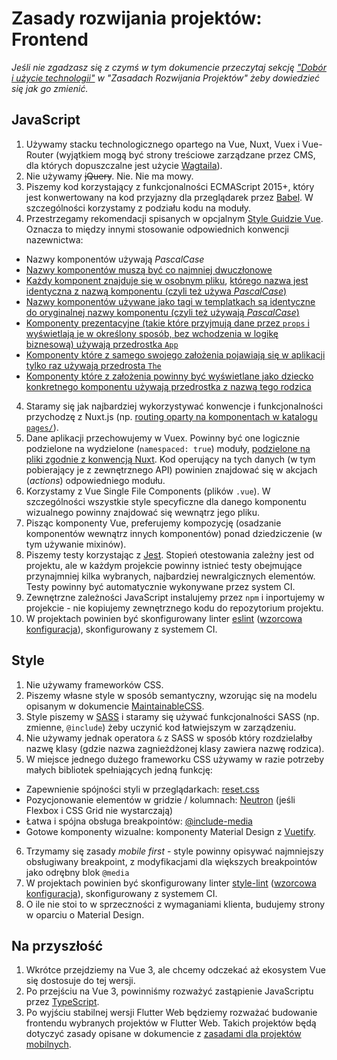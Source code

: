 # Zasady rozwijania projektów: Frontend

*Jeśli nie zgadzasz się z czymś w tym dokumencie przeczytaj sekcję ["Dobór i użycie technologii"](project_development.md#dobór-i-użycie-technologii) w "Zasadach Rozwijania Projektów" żeby dowiedzieć się jak go zmienić.*

## JavaScript 
1. Używamy stacku technologicznego opartego na Vue, Nuxt, Vuex i Vue-Router (wyjątkiem mogą być strony treściowe zarządzane przez CMS, dla których dopuszczalne jest użycie [Wagtaila](https://wagtail.io/)).
1. Nie używamy <strike>jQuery</strike>. Nie. Nie ma mowy.
2. Piszemy kod korzystający z funkcjonalności ECMAScript 2015+, który jest konwertowany na kod przyjazny dla przeglądarek przez [Babel](https://babeljs.io/). W szczególności korzystamy z podziału kodu na moduły.
3. Przestrzegamy rekomendacji spisanych w opcjalnym [Style Guidzie Vue](https://vuejs.org/v2/style-guide/). Oznacza to między innymi stosowanie odpowiednich konwencji nazewnictwa:
  * Nazwy komponentów używają *PascalCase*
  * [Nazwy komponentów muszą być co najmniej dwuczłonowe](https://vuejs.org/v2/style-guide/#Multi-word-component-names-essential)
  * [Każdy komponent znajduje się w osobnym pliku](https://vuejs.org/v2/style-guide/#Single-file-component-filename-casing-strongly-recommended), [którego nazwa jest identyczna z nazwą komponentu (czyli też używa *PascalCase*)](https://vuejs.org/v2/style-guide/#Single-file-component-filename-casing-strongly-recommended)
  * [Nazwy komponentów używane jako tagi w templatkach są identyczne do oryginalnej nazwy komponentu (czyli też używają *PascalCase*)](https://vuejs.org/v2/style-guide/#Component-name-casing-in-templates-strongly-recommended)
  * [Komponenty prezentacyjne (takie które przyjmują dane przez `props` i wyświetlają je w określony sposób, bez wchodzenia w logikę biznesową) używają przedrostka `App`](https://vuejs.org/v2/style-guide/#Base-component-names-strongly-recommended)
  * [Komponenty które z samego swojego założenia pojawiają się w aplikacji tylko raz używają przedrosta `The`](https://vuejs.org/v2/style-guide/#Single-instance-component-names-strongly-recommended)
  * [Komponenty które z założenia powinny być wyświetlane jako dziecko konkretnego komponentu używają przedrostka z nazwą tego rodzica](https://vuejs.org/v2/style-guide/#Tightly-coupled-component-names-strongly-recommended)
4. Staramy się jak najbardziej wykorzystywać konwencje i funkcjonalności przychodzę z Nuxt.js (np. [routing oparty na komponentach w katalogu `pages/`](https://nuxtjs.org/guide/routing)).
3. Dane aplikacji przechowujemy w Vuex. Powinny być one logicznie podzielone na wydzielone (`namespaced: true`) moduły, [podzielone na pliki zgodnie z konwencją Nuxt](https://nuxtjs.org/guide/modules). Kod operujący na tych danych (w tym pobierający je z zewnętrznego API) powinien znajdować się w akcjach (*actions*) odpowiedniego modułu.
4. Korzystamy z Vue Single File Components (plików `.vue`). W szczególności wszystkie style specyficzne dla danego komponentu wizualnego powinny znajdować się wewnątrz jego pliku.
5. Pisząc komponenty Vue, preferujemy kompozycję (osadzanie komponentów wewnątrz innych komponentów) ponad dziedziczenie (w tym używanie mixinów).
6. Piszemy testy korzystając z [Jest](https://jestjs.io/). Stopień otestowania zależny jest od projektu, ale w każdym projekcie powinny istnieć testy obejmujące przynajmniej kilka wybranych, najbardziej newralgicznych elementów. Testy powinny być automatycznie wykonywane przez system CI. 
7. Zewnętrzne zależności JavaScript instalujemy przez `npm` i inportujemy w projekcie - nie kopiujemy zewnętrznego kodu do repozytorium projektu.
8. W projektach powinien być skonfigurowany linter [eslint](https://eslint.org/) ([wzorcowa konfiguracja](https://github.com/EE/generator-ee/blob/develop/%7B%7Bcookiecutter.project_slug%7D%7D/.eslintrc.yml)), skonfigurowany z systemem CI.


## Style
1. Nie używamy frameworków CSS.
2. Piszemy własne style w sposób semantyczny, wzorując się na modelu opisanym w dokumencie [MaintainableCSS](https://maintainablecss.com/). 
3. Style piszemy w [SASS](https://sass-lang.com/) i staramy się używać funkcjonalności SASS (np. zmienne, `@include`) żeby uczynić kod łatwiejszym w zarządzeniu.
4. Nie używamy jednak operatora `&` z SASS w sposób który rozdzielałby nazwę klasy (gdzie nazwa zagnieżdżonej klasy zawiera nazwę rodzica).
5. W miejsce jednego dużego frameworku CSS używamy w razie potrzeby małych bibliotek spełniających jedną funkcję:
  * Zapewnienie spójności styli w przeglądarkach: [reset.css](https://www.npmjs.com/package/reset-css)
  * Pozycjonowanie elementów w gridzie / kolumnach: [Neutron](http://neutroncss.com/) (jeśli Flexbox i CSS Grid nie wystarczają)
  * Łatwa i spójna obsługa breakpointów: [@include-media](https://include-media.com/)
  * Gotowe komponenty wizualne: komponenty Material Design z [Vuetify](https://vuetifyjs.com/en/).
6. Trzymamy się zasady *mobile first* - style powinny opisywać najmniejszy obsługiwany breakpoint, z modyfikacjami dla większych breakpointów jako odrębny blok `@media`
7. W projektach powinien być skonfigurowany linter [style-lint](https://stylelint.io/) ([wzorcowa konfiguracja](https://github.com/EE/generator-ee/blob/develop/%7B%7Bcookiecutter.project_slug%7D%7D/.stylelintrc)), skonfigurowany z systemem CI.
8. O ile nie stoi to w sprzeczności z wymaganiami klienta, budujemy strony w oparciu o Material Design.
   
## Na przyszłość
1. Wkrótce przejdziemy na Vue 3, ale chcemy odczekać aż ekosystem Vue się dostosuje do tej wersji.
1. Po przejściu na Vue 3, powinniśmy rozważyć zastąpienie JavaScriptu przez [TypeScript](https://www.typescriptlang.org/).
2. Po wyjściu stabilnej wersji Flutter Web będziemy rozważać budowanie frontendu wybranych projektów w Flutter Web. Takich projektów będą dotyczyć zasady opisane w dokumencie z [zasadami dla projektów mobilnych](project_development_mobile.md).
